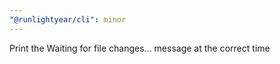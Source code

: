 ```yaml
---
"@runlightyear/cli": minor
---
```


Print the Waiting for file changes... message at the correct time

